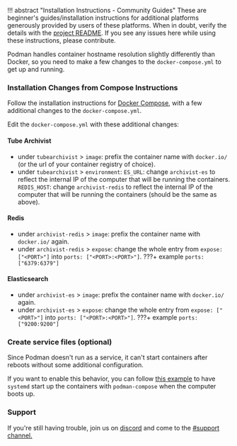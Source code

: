 !!! abstract "Installation Instructions - Community Guides"
    These are beginner's guides/installation instructions for additional platforms generously provided by users of these platforms. When in doubt, verify the details with the [project README](https://github.com/tubearchivist/tubearchivist#installing). If you see any issues here while using these instructions, please contribute. 

Podman handles container hostname resolution slightly differently than Docker, so you need to make a few changes to the `docker-compose.yml` to get up and running.

### Installation Changes from Compose Instructions

Follow the installation instructions for [Docker Compose](docker-compose.md), with a few additional changes to the `docker-compose.yml`.

Edit the `docker-compose.yml` with these additional changes:  

#### Tube Archivist

  - under `tubearchivist` > `image`:
    prefix the container name with `docker.io/` (or the url of your container registry of choice).
  - under `tubearchivist` > `environment`:
    `ES_URL`: change `archivist-es` to reflect the internal IP of the computer that will be running the containers.
    `REDIS_HOST`: change `archivist-redis` to reflect the internal IP of the computer that will be running the containers (should be the same as above).

#### Redis

  - under `archivist-redis` > `image`: 
 	  prefix the container name with `docker.io/` again.
  - under `archivist-redis` > `expose`: 
    change the whole entry from `expose: ["<PORT>"]` into `ports: ["<PORT>:<PORT>"]`.
    ???+ example
         `ports: ["6379:6379"]`

#### Elasticsearch

  - under `archivist-es` > `image`: 
 	  prefix the container name with `docker.io/` again.
  - under `archivist-es` > `expose`: 
    change the whole entry from `expose: ["<PORT>"]` into `ports: ["<PORT>:<PORT>"]`.
    ???+ example
         `ports: ["9200:9200"]`

### Create service files (optional)

Since Podman doesn't run as a service, it can't start containers after reboots without some additional configuration.

If you want to enable this behavior, you can follow [this example](https://techblog.jeppson.org/2020/04/create-podman-services-with-podman-compose/) to have `systemd` start up the containers with `podman-compose` when the computer boots up.

### Support

If you're still having trouble, join us on [discord](https://www.tubearchivist.com/discord) and come to the [#support channel.](https://discord.com/channels/920056098122248193/1006394050217246772)
